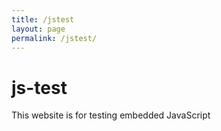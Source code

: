 ```yaml
---
title: /jstest
layout: page
permalink: /jstest/
---
```


# js-test

This website is for testing embedded JavaScript

<script>
    fetch('https://reqbin.com/echo/get/json')
   .then(response => response.text())
   .then(text => console.log(text));
</script>


